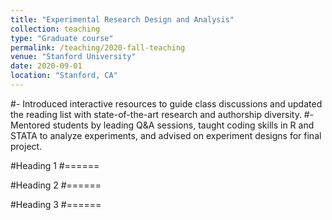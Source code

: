 ```yaml
---
title: "Experimental Research Design and Analysis"
collection: teaching
type: "Graduate course"
permalink: /teaching/2020-fall-teaching
venue: "Stanford University"
date: 2020-09-01
location: "Stanford, CA"
---
```


#- Introduced interactive resources to guide class discussions and updated the reading list with
state-of-the-art research and authorship diversity.
#- Mentored students by leading Q&A sessions, taught coding skills in R and STATA to analyze
experiments, and advised on experiment designs for final project.


#Heading 1
#======

#Heading 2
#======

#Heading 3
#======